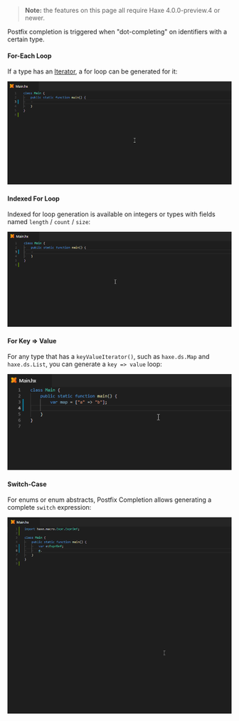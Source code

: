 > **Note:** the features on this page all require Haxe 4.0.0-preview.4 or newer.

Postfix completion is triggered when "dot-completing" on identifiers with a certain type.

#### For-Each Loop

If a type has an [Iterator](https://haxe.org/manual/lf-iterators.html), a for loop can be generated for it:

![](images/postfix-completion/for.gif)

#### Indexed For Loop

Indexed for loop generation is available on integers or types with fields named `length` / `count` / `size`:

![](images/postfix-completion/fori.gif)

#### For Key => Value

For any type that has a `keyValueIterator()`, such as `haxe.ds.Map` and `haxe.ds.List`, you can generate a `key => value` loop:

![](images/postfix-completion/for-key-value.gif)

#### Switch-Case

For enums or enum abstracts, Postfix Completion allows generating a complete `switch` expression:

![](images/postfix-completion/switch.gif)